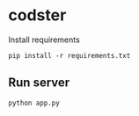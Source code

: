 # codster

Install requirements

`pip install -r requirements.txt`

## Run server   

`python app.py`
